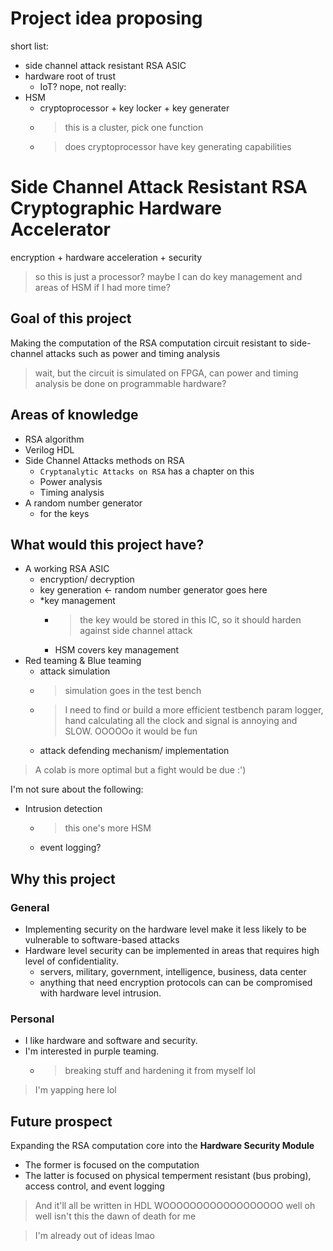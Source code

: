 # Project idea proposing

short list:
- side channel attack resistant RSA ASIC
- hardware root of trust
	- IoT?
nope, not really:
- HSM
	- cryptoprocessor + key locker + key generater
	- > this is a cluster, pick one function
	- > does cryptoprocessor have key generating capabilities
	
# Side Channel Attack Resistant RSA Cryptographic Hardware Accelerator

encryption + hardware acceleration + security

> so this is just a processor?
> maybe I can do key management and areas of HSM if I had more time?

## Goal of this project

Making the computation of the RSA computation circuit resistant to side-channel attacks such as power and timing analysis

> wait, but the circuit is simulated on FPGA, can power and timing analysis be done on programmable hardware?

## Areas of knowledge
- RSA algorithm
- Verilog HDL
- Side Channel Attacks methods on RSA
	- `Cryptanalytic Attacks on RSA` has a chapter on this 
	- Power analysis
	- Timing analysis
- A random number generator
	- for the keys

## What would this project have?
- A working RSA ASIC
	- encryption/ decryption
	- key generation <- random number generator goes here
	- *key management
		- > the key would be stored in this IC, so it should harden against side channel attack
		- HSM covers key management
- Red teaming & Blue teaming
	- attack simulation
	- > simulation goes in the test bench
	- > I need to find or build a more efficient testbench param logger, hand calculating all the clock and signal is annoying and SLOW. OOOOOo it would be fun
	- attack defending mechanism/ implementation
	
> A colab is more optimal but a fight would be due :')

I'm not sure about the following:
- Intrusion detection
	- > this one's more HSM
	- event logging?
	
## Why this project

### General
- Implementing security on the hardware level make it less likely to be vulnerable to software-based attacks
- Hardware level security can be implemented in areas that requires high level of confidentiality.
	- servers, military, government, intelligence, business, data center
	- anything that need encryption protocols can can be compromised with hardware level intrusion.

### Personal
- I like hardware and software and security.
- I'm interested in purple teaming.
	- > breaking stuff and hardening it from myself lol

> I'm yapping here lol

## Future prospect

Expanding the RSA computation core into the **Hardware Security Module**

- The former is focused on the computation
- The latter is focused on physical temperment resistant (bus probing), access control, and event logging

> And it'll all be written in HDL WOOOOOOOOOOOOOOOOOO
> well oh well isn't this the dawn of death for me

> I'm already out of ideas lmao

